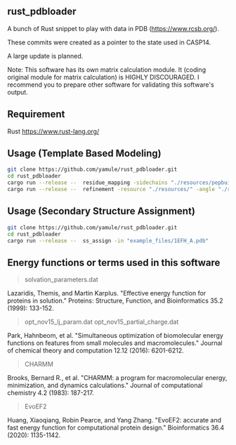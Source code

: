## rust_pdbloader
A bunch of Rust snippet to play with data in PDB (https://www.rcsb.org/). 

These commits were created as a pointer to the state used in CASP14.

A large update is planned.

Note: This software has its own matrix calculation module. It (coding original module for matrix calculation) is HIGHLY DISCOURAGED. I recommend you to prepare other software for validating this software's output.


## Requirement
Rust https://www.rust-lang.org/

## Usage (Template Based Modeling)
``` bash
git clone https://github.com/yamule/rust_pdbloader.git
cd rust_pdbloader
cargo run --release --  residue_mapping -sidechains "./resources/pepbuilderj/resources/sampledresidues/" -backbones "./resources/pepbuilderj/resources/sampledresidues/" -in "./example_files/T1094.1IW7_C.fas" -out "./example_files/results/T1094.1IW7_C.fas.mapped.pdb"
cargo run --release --  refinement -resource "./resources/" -angle "./resources/angle_distribution_energy.dat" -steps_checkpoint 1 -out "./example_files/results/T1094.1IW7_C.fas.refined1.pdb" -param_file "example_files/param_refine.txt"  -in "./example_files/results/T1094.1IW7_C.fas.mapped.pdb"  -flag "./example_files/results/T1094.1IW7_C.fas.mapped.pdb.flag" -build_missing_param1 "./example_files/param_build_missing.txt"  -build_missing_param2 "./example_files/param_build_missing2.txt"  -num_structurs_step1 5 -num_structurs_step2 1
```

## Usage (Secondary Structure Assignment)
``` bash
git clone https://github.com/yamule/rust_pdbloader.git
cd rust_pdbloader
cargo run --release --  ss_assign -in "example_files/1EFH_A.pdb"
```

## Energy functions or terms used in this software
> solvation_parameters.dat

Lazaridis, Themis, and Martin Karplus. "Effective energy function for proteins in solution." Proteins: Structure, Function, and Bioinformatics 35.2 (1999): 133-152.


> opt_nov15_lj_param.dat
> opt_nov15_partial_charge.dat

Park, Hahnbeom, et al. "Simultaneous optimization of biomolecular energy functions on features from small molecules and macromolecules." Journal of chemical theory and computation 12.12 (2016): 6201-6212.


> CHARMM

Brooks, Bernard R., et al. "CHARMM: a program for macromolecular energy, minimization, and dynamics calculations." Journal of computational chemistry 4.2 (1983): 187-217.


> EvoEF2

Huang, Xiaoqiang, Robin Pearce, and Yang Zhang. "EvoEF2: accurate and fast energy function for computational protein design." Bioinformatics 36.4 (2020): 1135-1142.
